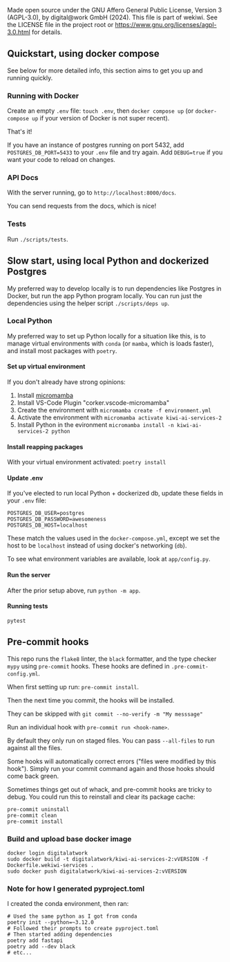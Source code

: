 Made open source under the GNU Affero General Public License, Version 3 (AGPL-3.0), by digital@work GmbH (2024). This file is part of wekiwi. See the LICENSE file in the project root or https://www.gnu.org/licenses/agpl-3.0.html for details.

## Quickstart, using docker compose

See below for more detailed info, this section aims to get you up and running quickly.

### Running with Docker

Create an empty `.env` file: `touch .env`, then `docker compose up` (or `docker-compose up`
if your version of Docker is not super recent).

That's it!

If you have an instance of postgres running on port 5432, add `POSTGRES_DB_PORT=5433`
to your `.env` file and try again. Add `DEBUG=true` if you want your code to reload
on changes.

### API Docs

With the server running, go to `http://localhost:8000/docs`.

You can send requests from the docs, which is nice!

### Tests

Run `./scripts/tests`.

## Slow start, using local Python and dockerized Postgres

My preferred way to develop locally is to run dependencies like Postgres in Docker,
but run the app Python program locally. You can run just the dependencies using
the helper script `./scripts/deps up`.

### Local Python

My preferred way to set up Python locally for a situation like this, is to manage virtual
environments with `conda` (or `mamba`, which is loads faster), and install most packages with
`poetry`.

#### Set up virtual environment

If you don't already have strong opinions:

1. Install [micromamba](https://mamba.readthedocs.io/en/latest/installation/micromamba-installation.html)
2. Install VS-Code Plugin "corker.vscode-micromamba"
3. Create the environment with `micromamba create -f environment.yml`
4. Activate the environment with `micromamba activate kiwi-ai-services-2`
5. Install Python in the evironment `micromamba install -n kiwi-ai-services-2 python`

#### Install reapping packages

With your virtual environment activated: `poetry install`

#### Update .env

If you've elected to run local Python + dockerized db, update these fields in your `.env` file:

```dotenv
POSTGRES_DB_USER=postgres
POSTGRES_DB_PASSWORD=awesomeness
POSTGRES_DB_HOST=localhost
```

These match the values used in the `docker-compose.yml`, except we set the host to be
`localhost` instead of using docker's networking (`db`).

To see what environment variables are available, look at `app/config.py`.

#### Run the server

After the prior setup above, run `python -m app`.

#### Running tests

`pytest`

## Pre-commit hooks

This repo runs the `flake8` linter, the `black` formatter, and the type checker
`mypy` using `pre-commit` hooks. These hooks are defined in `.pre-commit-config.yml`.

When first setting up run: `pre-commit install`.

Then the next time you commit, the hooks will be installed.

They can be skipped with `git commit --no-verify -m "My messsage"`

Run an individual hook with `pre-commit run <hook-name>`.

By default they only run on staged files. You can pass `--all-files` to
run against all the files.

Some hooks will automatically correct errors ("files were modified by this hook").
Simply run your commit command again and those hooks should come back green.

Sometimes things get out of whack, and pre-commit hooks are tricky to debug.
You could run this to reinstall and clear its package cache:

```
pre-commit uninstall
pre-commit clean
pre-commit install
```

### Build and upload base docker image

```
docker login digitalatwork
sudo docker build -t digitalatwork/kiwi-ai-services-2:vVERSION -f Dockerfile.wekiwi-services .
sudo docker push digitalatwork/kiwi-ai-services-2:vVERSION
```

### Note for how I generated pyproject.toml

I created the conda environment, then ran:

```shell
# Used the same python as I got from conda
poetry init --python=~3.12.0
# Followed their prompts to create pyproject.toml
# Then started adding dependencies
poetry add fastapi
poetry add --dev black
# etc...
```
